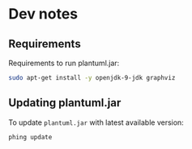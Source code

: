 Dev notes
=========

Requirements
------------

Requirements to run plantuml.jar:

```bash
sudo apt-get install -y openjdk-9-jdk graphviz
```

Updating plantuml.jar
---------------------

To update `plantuml.jar` with latest available version: 

```bash
phing update
```
